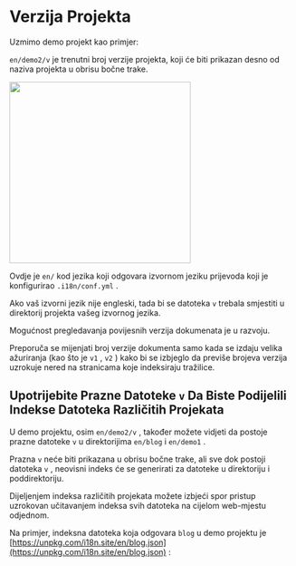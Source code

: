 # Verzija Projekta

Uzmimo demo projekt kao primjer:

`en/demo2/v` je trenutni broj verzije projekta, koji će biti prikazan desno od naziva projekta u obrisu bočne trake.

<img src="https://p.3ti.site/1721290486.avif" width="320px">

Ovdje je `en/` kod jezika koji odgovara izvornom jeziku prijevoda koji je konfigurirao `.i18n/conf.yml` .

Ako vaš izvorni jezik nije engleski, tada bi se datoteka `v` trebala smjestiti u direktorij projekta vašeg izvornog jezika.

Mogućnost pregledavanja povijesnih verzija dokumenata je u razvoju.

Preporuča se mijenjati broj verzije dokumenta samo kada se izdaju velika ažuriranja (kao što je `v1` , `v2` ) kako bi se izbjeglo da previše brojeva verzija uzrokuje nered na stranicama koje indeksiraju tražilice.

## Upotrijebite Prazne Datoteke `v` Da Biste Podijelili Indekse Datoteka Različitih Projekata

U demo projektu, osim `en/demo2/v` , također možete vidjeti da postoje prazne datoteke `v` u direktorijima `en/blog` i `en/demo1` .

Prazna `v` neće biti prikazana u obrisu bočne trake, ali sve dok postoji datoteka `v` , neovisni indeks će se generirati za datoteke u direktoriju i poddirektoriju.

Dijeljenjem indeksa različitih projekata možete izbjeći spor pristup uzrokovan učitavanjem indeksa svih datoteka na cijelom web-mjestu odjednom.

Na primjer, indeksna datoteka koja odgovara `blog` u demo projektu je [https://unpkg.com/i18n.site/en/blog.json](https://unpkg.com/i18n.site/en/blog.json) :
